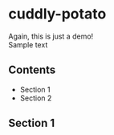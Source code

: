 # cuddly-potato
Again, this is just a demo!<br>
Sample text
## Contents
* Section 1
* Section 2

## Section 1

